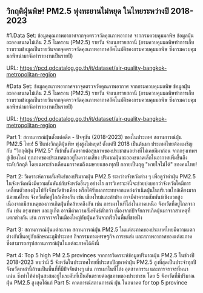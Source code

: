 ## วิกฤติฝุ่นพิษ! PM2.5 พุ่งทะยานไม่หยุด ในไทยระหว่างปี 2018-2023

#1.Data Set: ข้อมูลคุณภาพอากาศจากจุดตรวจวัดคุณภาพอากาศ จากกรมควบคุมมลพิษ
ข้อมูลฝุ่นละอองขนาดไม่เกิน 2.5 ไมครอน (PM2.5) รายวัน จำแนกรายสถานี (กรมควบคุมมลพิษทำการเก็บรวบรวมข้อมูลเป็นรายวันจากจุดตรวจวัดคุณภาพอากาศอัตโนมัติของกรมควบคุมมลพิษ ซึ่งกรมควบคุมมลพิษนำมาจัดทำรายงานเป็นรายปี)

URL: https://pcd.gdcatalog.go.th/it/dataset/air-quality-bangkok-metropolitan-region


#Data Set: ข้อมูลคุณภาพอากาศจากจุดตรวจวัดคุณภาพอากาศ จากกรมควบคุมมลพิษ
ข้อมูลฝุ่นละอองขนาดไม่เกิน 2.5 ไมครอน (PM2.5) รายวัน จำแนกรายสถานี (กรมควบคุมมลพิษทำการเก็บรวบรวมข้อมูลเป็นรายวันจากจุดตรวจวัดคุณภาพอากาศอัตโนมัติของกรมควบคุมมลพิษ ซึ่งกรมควบคุมมลพิษนำมาจัดทำรายงานเป็นรายปี)

URL: https://pcd.gdcatalog.go.th/it/dataset/air-quality-bangkok-metropolitan-region

Part 1:  สถานการณ์ฝุ่นตั้งแต่อดีต - ปัจจุบัน (2018-2023) ของในประเทศ
สถานการณ์ฝุ่น PM2.5 ไทย! 5 ปีแห่งวิกฤติฝุ่นพิษ พุ่งสูงไม่หยุด! ตั้งแต่ปี 2018 เป็นต้นมา ประเทศไทยต้องเผชิญกับ "วิกฤติฝุ่น PM2.5" ที่เข้าขั้นอันตรายต่อสุขภาพของประชาชนอย่างที่ไม่เคยมีมาก่อน จากกรุงเทพฯ สู่เชียงใหม่ ทุกภาคของประเทศตกอยู่ในความเสี่ยง ปริมาณฝุ่นละอองขนาดเล็กในอากาศเพิ่มขึ้นถึงระดับวิกฤติ โดยเฉพาะช่วงเดือนมกราคมถึงเมษายนของทุกปี กลายเป็นฤดู "หายใจไม่ได้" ของคนไทย!

Part 2:  วิเคราะห์ความสัมพันธ์ของปริมาณฝุ่น PM2.5 ระหว่างจังหวัดต่าง ๆ
เพื่อดูว่าค่าฝุ่น PM2.5 ในจังหวัดหนึ่งมีความสัมพันธ์กับจังหวัดอื่นๆ อย่างไร การวิเคราะห์นี้จะช่วยบ่งบอกว่าจังหวัดใดมีการเคลื่อนตัวของฝุ่นไปยังจังหวัดข้างเคียง หรือได้รับผลกระทบจากแหล่งกำเนิดฝุ่นในบริเวณใกล้เคียงมากน้อยแค่ไหน
จังหวัดที่อยู่ใกล้เคียงกัน เช่น เชียงใหม่และลำปาง อาจมีค่าความสัมพันธ์เชิงบวกสูง เนื่องจากมีสาเหตุของการเกิดฝุ่นที่คล้ายคลึงกัน เช่น การเผาในที่โล่งในภาคเหนือ
จังหวัดที่อยู่ไกลจากกัน เช่น กรุงเทพฯ และภูเก็ต อาจมีค่าความสัมพันธ์ต่ำกว่า เนื่องจากปัจจัยการเกิดฝุ่นมาจากสาเหตุที่แตกต่างกัน เช่น การจราจรในเมืองใหญ่กับฝุ่นควันจากเรือในพื้นที่ชายฝั่ง

Part 3:  สถานการณ์ฝุ่นแต่ละภาค
สถานการณ์ฝุ่น PM2.5 ในแต่ละภาคของประเทศไทยมีความแตกต่างกันขึ้นอยู่กับลักษณะภูมิประเทศ กิจกรรมทางเศรษฐกิจ การขนส่ง และสภาพอากาศของแต่ละภาค ซึ่งสามารถสรุปสถานการณ์ฝุ่นในแต่ละภาคได้ดังนี้

Part 4: Top 5 high PM 2.5 provinces
จากการวิเคราะห์ข้อมูลปริมาณฝุ่น PM2.5 ในช่วงปี 2018-2023 พบว่ามี 5 จังหวัดในประเทศไทยที่ประสบปัญหาค่าฝุ่น PM2.5 สูงที่สุดเป็นประจำทุกปี จังหวัดเหล่านี้ล้วนเป็นพื้นที่ที่มีปัจจัยต่างๆ เช่น การเผาในที่โล่ง อุตสาหกรรม และการจราจรที่หนาแน่น ซึ่งทำให้ค่าฝุ่นสะสมอยู่ในระดับที่เป็นอันตรายต่อสุขภาพของประชาชน โดย 5 จังหวัดที่มีปริมาณฝุ่น PM2.5 สูงสุดได้แก่
Part 5:  คาดการณ์สถานการณ์ ฝุ่น ในอนาคต for top 5 province

